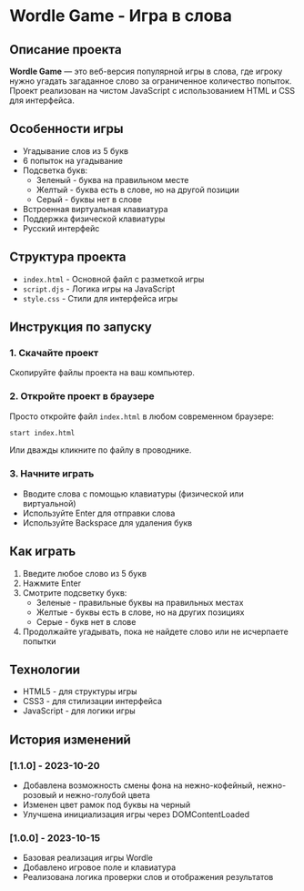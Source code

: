 # Wordle Game - Игра в слова

## Описание проекта
**Wordle Game** — это веб-версия популярной игры в слова, где игроку нужно угадать загаданное слово за ограниченное количество попыток. Проект реализован на чистом JavaScript с использованием HTML и CSS для интерфейса.

## Особенности игры
- Угадывание слов из 5 букв
- 6 попыток на угадывание
- Подсветка букв: 
  - Зеленый - буква на правильном месте
  - Желтый - буква есть в слове, но на другой позиции
  - Серый - буквы нет в слове
- Встроенная виртуальная клавиатура
- Поддержка физической клавиатуры
- Русский интерфейс

## Структура проекта
- `index.html` - Основной файл с разметкой игры
- `script.djs` - Логика игры на JavaScript
- `style.css` - Стили для интерфейса игры

## Инструкция по запуску

### 1. Скачайте проект
Скопируйте файлы проекта на ваш компьютер.

### 2. Откройте проект в браузере
Просто откройте файл `index.html` в любом современном браузере:
```sh
start index.html
```
Или дважды кликните по файлу в проводнике.

### 3. Начните играть
- Вводите слова с помощью клавиатуры (физической или виртуальной)
- Используйте Enter для отправки слова
- Используйте Backspace для удаления букв

## Как играть
1. Введите любое слово из 5 букв
2. Нажмите Enter
3. Смотрите подсветку букв:
   - Зеленые - правильные буквы на правильных местах
   - Желтые - буквы есть в слове, но на других позициях
   - Серые - букв нет в слове
4. Продолжайте угадывать, пока не найдете слово или не исчерпаете попытки

## Технологии
- HTML5 - для структуры игры
- CSS3 - для стилизации интерфейса
- JavaScript - для логики игры

## История изменений

### [1.1.0] - 2023-10-20
- Добавлена возможность смены фона на нежно-кофейный, нежно-розовый и нежно-голубой цвета
- Изменен цвет рамок под буквы на черный
- Улучшена инициализация игры через DOMContentLoaded

### [1.0.0] - 2023-10-15
- Базовая реализация игры Wordle
- Добавлено игровое поле и клавиатура
- Реализована логика проверки слов и отображения результатов
